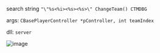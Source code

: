 search string `"\"%s<%i><%s><%s>\" ChangeTeam() CTMDBG`

args: `CBasePlayerController *pController, int teamIndex`

dll: `server`

![image](https://github.com/Salvatore-Als/cs2-signature-list/assets/58212852/164f1a0e-73b8-48a6-a05e-8ac91c15177d)
